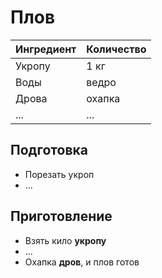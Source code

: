 # Плов

| Ингредиент | Количество |
| ---------- | ---------- |
| Укропу     | 1 кг       |
| Воды       | ведро      |
| Дрова      | охапка     |
| ...        | ...        |

## Подготовка

- Порезать укроп
- ...

## Приготовление

- Взять кило **укропу**
- ...
- Охапка **дров**, и плов готов
